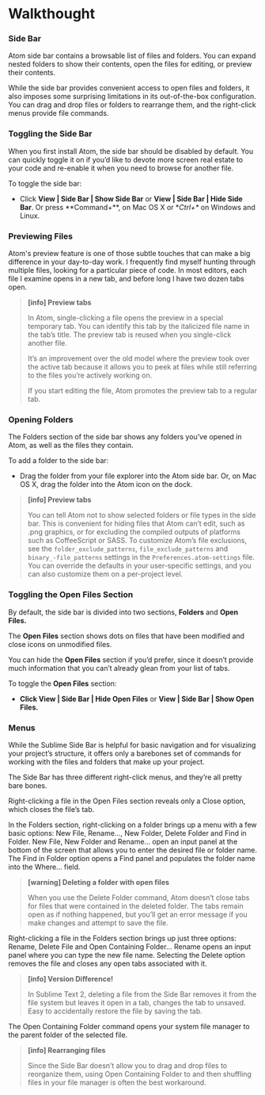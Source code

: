 # Walkthought

### Side Bar

Atom side bar contains a browsable list of files and folders. You can expand nested folders to show their contents, open the files for editing, or preview their contents.

While the side bar provides convenient access to open files and folders, it also imposes some surprising limitations in its out-of-the-box configuration. You can drag and drop files or folders to rearrange them, and the right-click menus provide file commands.

### Toggling the Side Bar

When you first install Atom, the side bar should be disabled by default. You can quickly toggle it on if you’d like to devote more screen real estate to your code and re-enable it when you need to browse for another file.

To toggle the side bar:

* Click **View \| Side Bar \| Show Side Bar** or **View \| Side Bar \| Hide Side Bar**.
  Or press **Command+\**, on Mac OS X or **Ctrl+\** on Windows and Linux.

### Previewing Files

Atom's preview feature is one of those subtle touches that can make a big difference in your day-to-day work. I frequently find myself hunting through multiple files, looking for a particular piece of code. In most editors, each file I examine opens in a new tab, and before long I have two dozen tabs open.

> **\[info\] Preview tabs**
>
> In Atom, single-clicking a file opens the preview in a special temporary tab. You can identify this tab by the italicized file name in the tab’s title. The preview tab is reused when you single-click another file.
>
> It’s an improvement over the old model where the preview took over the active tab because it allows you to peek at files while still referring to the files you’re actively working on.
>
> If you start editing the file, Atom promotes the preview tab to a regular tab.

### Opening Folders

The Folders section of the side bar shows any folders you’ve opened in Atom, as well as the files they contain.

To add a folder to the side bar:

* Drag the folder from your file explorer into the Atom side bar. Or, on Mac OS X, drag the folder into the Atom icon on the dock.

> **\[info\] Preview tabs**
>
> You can tell Atom not to show selected folders or file types in the side bar. This is convenient for hiding files that Atom can’t edit, such as .png graphics, or for excluding the compiled outputs of platforms such as CoffeeScript or SASS. To customize Atom’s file exclusions, see the `folder_exclude_patterns`,  `file_exclude_patterns` and `binary_-file_patterns` settings in the `Preferences.atom-settings` file. You can override the defaults in your user-specific settings, and you can also customize them on a per-project level.

### Toggling the Open Files Section

By default, the side bar is divided into two sections, **Folders** and **Open Files.**

The **Open Files** section shows dots on files that have been modified and close icons on unmodified files.

You can hide the **Open Files** section if you’d prefer, since it doesn’t provide much information that you can’t already glean from your list of tabs.

To toggle the **Open Files** section:

* **Click View | Side Bar | Hide Open Files** or **View | Side Bar | Show Open Files.**

### Menus

While the Sublime Side Bar is helpful for basic navigation and for visualizing your project’s structure, it offers only a barebones set of commands for working with the files and folders that make up your project.

The Side Bar has three different right-click menus, and they’re all pretty bare bones.

Right-clicking a file in the Open Files section reveals only a Close option, which closes the file’s tab.

In the Folders section, right-clicking on a folder brings up a menu with a few basic options: New File, Rename…, New Folder, Delete Folder and Find in Folder. New File, New Folder and Rename… open an input panel at the bottom of the screen that allows you to enter the desired file or folder name. The Find in Folder option opens a Find panel and populates the folder name into the Where…
field.

> **\[warning\] Deleting a folder with open files**
>
> When you use the Delete Folder command, Atom doesn’t close tabs for files that were contained in the deleted folder. The tabs remain open as if nothing happened, but you’ll get an error message if you make changes and attempt to save the file.

Right-clicking a file in the Folders section brings up just three options: Rename, Delete File and Open Containing Folder… Rename opens an input panel where you can type the new file name. Selecting the Delete option removes the file and closes any open tabs associated with it.

> **\[info\] Version Difference!**
>
> In Sublime Text 2, deleting a file from the Side Bar removes it from the file system but leaves it open in a tab, changes the tab to unsaved. Easy to accidentally restore the file by saving the tab.

The Open Containing Folder command opens your system file manager to the parent folder of the selected file.

> **\[info\] Rearranging files**
>
> Since the Side Bar doesn’t allow you to drag and drop files to reorganize them, using Open Containing Folder to and then shuffling files in your file manager is often the best workaround.

